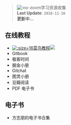 > ![](https://notes.abelsu7.top/_media/library.svg ':no-zoom')学习资源收集<br>
> **Last Update**: `2018-11-16` <br>
> **更新中…**

## 在线教程

* [![](logo/cainiao.ico ':size=16')菜鸟教程![](https://notes.abelsu7.top/_media/star.svg)](http://www.runoob.com)
* Gitbook
* 极客时间
* 掘金小册
* Gitchat
* 图灵小册
* 豆瓣阅读
* PDF 电子书

## 电子书

- 方志朋的电子书合集